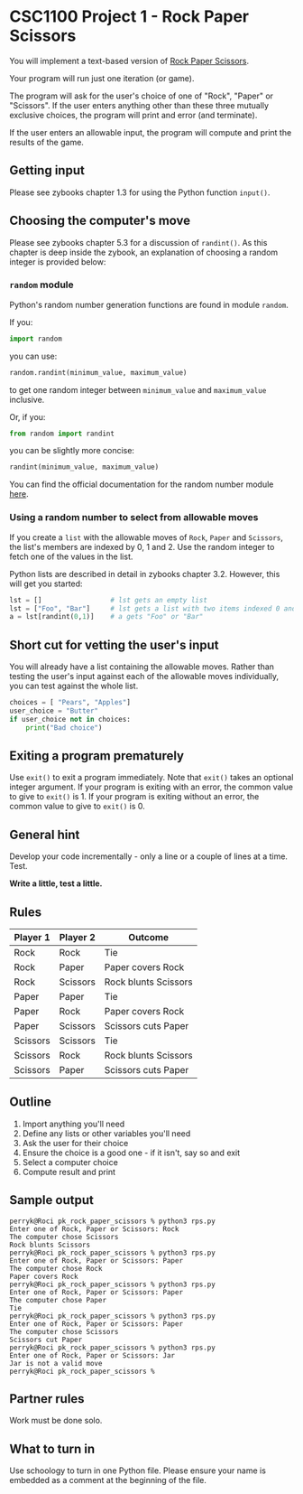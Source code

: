 # CSC1100 Project 1 - Rock Paper Scissors

You will implement a text-based version of [Rock Paper Scissors](https://en.wikipedia.org/wiki/Rock_paper_scissors#American_court_case).

Your program will run just one iteration (or game).

The program will ask for the user's choice of one of "Rock", "Paper" or "Scissors". If the user enters anything other than these three mutually exclusive choices, the program will print and error (and terminate).

If the user enters an allowable input, the program will compute and print the results of the game.

## Getting input

Please see zybooks chapter 1.3 for using the Python function `input()`.

## Choosing the computer's move

Please see zybooks chapter 5.3 for a discussion of `randint()`. As this chapter is deep inside the zybook, an explanation of choosing a random integer is provided below:

### `random` module

Python's random number generation functions are found in module `random`.

If you:

```python
import random
```

you can use:

```python
random.randint(minimum_value, maximum_value)
```

to get one random integer between `minimum_value` and `maximum_value` inclusive.

Or, if you:

```python
from random import randint
```

you can be slightly more concise:

```python
randint(minimum_value, maximum_value)
```

You can find the official documentation for the random number module [here](https://docs.python.org/3/library/random.html).

### Using a random number to select from allowable moves

If you create a `list` with the allowable moves of `Rock`, `Paper` and `Scissors`, the list's members are indexed by 0, 1 and 2. Use the random integer to fetch one of the values in the list.

Python lists are described in detail in zybooks chapter 3.2. However, this will get you started:

```python
lst = []                 # lst gets an empty list
lst = ["Foo", "Bar"]     # lst gets a list with two items indexed 0 and 1
a = lst[randint(0,1)]    # a gets "Foo" or "Bar"
```

## Short cut for vetting the user's input

You will already have a list containing the allowable moves. Rather than testing the user's input against each of the allowable moves individually, you can test against the whole list.

```python
choices = [ "Pears", "Apples"]
user_choice = "Butter"
if user_choice not in choices:
	print("Bad choice")
```

## Exiting a program prematurely

Use `exit()` to exit a program immediately. Note that `exit()` takes an optional integer argument. If your program is exiting with an error, the common value to give to `exit()` is 1. If your program is exiting without an error, the common value to give to `exit()` is 0.

## General hint

Develop your code incrementally - only a line or a couple of lines at a time. Test.

**Write a little, test a little.**

## Rules

| Player 1 | Player 2 | Outcome |
| -------- | -------- | ------- |
| Rock | Rock | Tie |
| Rock | Paper | Paper covers Rock |
| Rock | Scissors | Rock blunts Scissors | 
| Paper | Paper | Tie |
| Paper | Rock | Paper covers Rock |
| Paper | Scissors | Scissors cuts Paper |
| Scissors | Scissors | Tie |
| Scissors | Rock | Rock blunts Scissors |
| Scissors | Paper | Scissors cuts Paper |

## Outline

1. Import anything you'll need
2. Define any lists or other variables you'll need
3. Ask the user for their choice
4. Ensure the choice is a good one - if it isn't, say so and exit
5. Select a computer choice
6. Compute result and print

## Sample output

```text
perryk@Roci pk_rock_paper_scissors % python3 rps.py
Enter one of Rock, Paper or Scissors: Rock
The computer chose Scissors
Rock blunts Scissors
perryk@Roci pk_rock_paper_scissors % python3 rps.py
Enter one of Rock, Paper or Scissors: Paper 
The computer chose Rock
Paper covers Rock
perryk@Roci pk_rock_paper_scissors % python3 rps.py
Enter one of Rock, Paper or Scissors: Paper
The computer chose Paper
Tie
perryk@Roci pk_rock_paper_scissors % python3 rps.py
Enter one of Rock, Paper or Scissors: Paper
The computer chose Scissors
Scissors cut Paper
perryk@Roci pk_rock_paper_scissors % python3 rps.py       
Enter one of Rock, Paper or Scissors: Jar
Jar is not a valid move
perryk@Roci pk_rock_paper_scissors %
```

## Partner rules

Work must be done solo.

## What to turn in

Use schoology to turn in one Python file. Please ensure your name is embedded as a comment at the beginning of the file.

